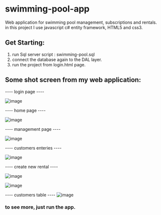 # swimming-pool-app
Web application for swimming pool management, subscriptions and rentals.
in this project I use javascript c# entity framework, HTML5 and css3.


## Get Starting:
1. run Sql server script : swimming-pool.sql
2. connect the database again to the DAL layer.
3. run the project from login.html page.

## Some shot screen from my web application:
---- login page ----


![image](https://github.com/tehila1111/swimming-pool-app/assets/139683282/4aef8c23-05d3-4585-842d-ce120e5f1fa3)





---- home page ----


![image](https://github.com/tehila1111/swimming-pool-app/assets/139683282/132df044-b5d0-411b-8304-aaa1185cde73)



---- management page ----



![image](https://github.com/tehila1111/swimming-pool-app/assets/139683282/0047c6ae-593b-4c31-b50b-c6ab4372374d)




---- customers enteries ----



![image](https://github.com/tehila1111/swimming-pool-app/assets/139683282/e55fa219-34da-47d3-852b-f7e2c3c05f6b)


---- create new rental ----

![image](https://github.com/tehila1111/swimming-pool-app/assets/139683282/30a725af-1c44-4bb3-b132-deb4b390393d)

![image](https://github.com/tehila1111/swimming-pool-app/assets/139683282/868878bb-f74a-40d4-8ff8-778bae761eda)




---- customers table ----
![image](https://github.com/tehila1111/swimming-pool-app/assets/139683282/5af3fc93-5e9e-4dfe-af40-adb4a368d71c)





### to see more, just run the app.






